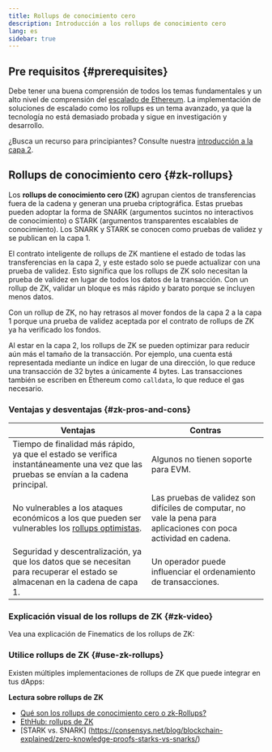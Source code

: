 ```yaml
---
title: Rollups de conocimiento cero
description: Introducción a los rollups de conocimiento cero
lang: es
sidebar: true
---
```


## Pre requisitos {#prerequisites}

Debe tener una buena comprensión de todos los temas fundamentales y un alto nivel de comprensión del [escalado de Ethereum](/developers/docs/scaling/). La implementación de soluciones de escalado como los rollups es un tema avanzado, ya que la tecnología no está demasiado probada y sigue en investigación y desarrollo.

¿Busca un recurso para principiantes? Consulte nuestra [introducción a la capa 2](/layer-2/).

## Rollups de conocimiento cero {#zk-rollups}

Los **rollups de conocimiento cero (ZK)** agrupan cientos de transferencias fuera de la cadena y generan una prueba criptográfica. Estas pruebas pueden adoptar la forma de SNARK (argumentos sucintos no interactivos de conocimiento) o STARK (argumentos transparentes escalables de conocimiento). Los SNARK y STARK se conocen como pruebas de validez y se publican en la capa 1.

El contrato inteligente de rollups de ZK mantiene el estado de todas las transferencias en la capa 2, y este estado solo se puede actualizar con una prueba de validez. Esto significa que los rollups de ZK solo necesitan la prueba de validez en lugar de todos los datos de la transacción. Con un rollup de ZK, validar un bloque es más rápido y barato porque se incluyen menos datos.

Con un rollup de ZK, no hay retrasos al mover fondos de la capa 2 a la capa 1 porque una prueba de validez aceptada por el contrato de rollups de ZK ya ha verificado los fondos.

Al estar en la capa 2, los rollups de ZK se pueden optimizar para reducir aún más el tamaño de la transacción. Por ejemplo, una cuenta está representada mediante un índice en lugar de una dirección, lo que reduce una transacción de 32 bytes a únicamente 4 bytes. Las transacciones también se escriben en Ethereum como `calldata`, lo que reduce el gas necesario.

### Ventajas y desventajas {#zk-pros-and-cons}

| Ventajas                                                                                                                               | Contras                                                                                                           |
| -------------------------------------------------------------------------------------------------------------------------------------- | ----------------------------------------------------------------------------------------------------------------- |
| Tiempo de finalidad más rápido, ya que el estado se verifica instantáneamente una vez que las pruebas se envían a la cadena principal. | Algunos no tienen soporte para EVM.                                                                               |
| No vulnerables a los ataques económicos a los que pueden ser vulnerables los [rollups optimistas](#optimistic-pros-and-cons).          | Las pruebas de validez son difíciles de computar, no vale la pena para aplicaciones con poca actividad en cadena. |
| Seguridad y descentralización, ya que los datos que se necesitan para recuperar el estado se almacenan en la cadena de capa 1.         | Un operador puede influenciar el ordenamiento de transacciones.                                                   |

### Explicación visual de los rollups de ZK {#zk-video}

Vea una explicación de Finematics de los rollups de ZK:

<YouTube id="7pWxCklcNsU" start="406" />

### Utilice rollups de ZK {#use-zk-rollups}

Existen múltiples implementaciones de rollups de ZK que puede integrar en tus dApps:

<RollupProductDevDoc rollupType="zk" />

**Lectura sobre rollups de ZK**

- [Qué son los rollups de conocimiento cero o zk-Rollups?](https://coinmarketcap.com/alexandria/glossary/zero-knowledge-rollups)
- [EthHub: rollups de ZK](https://docs.ethhub.io/ethereum-roadmap/layer-2-scaling/zk-rollups/)
- \[STARK vs. SNARK\] (https://consensys.net/blog/blockchain-explained/zero-knowledge-proofs-starks-vs-snarks/)
